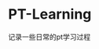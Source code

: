 























































































































# PT-Learning
记录一些日常的pt学习过程
